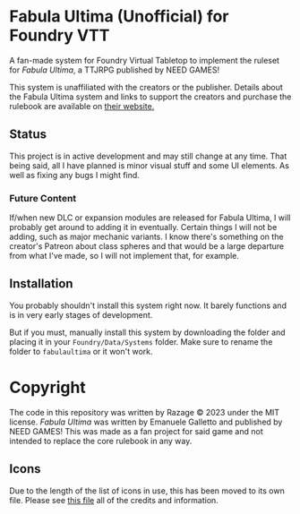 # Fabula Ultima (Unofficial) for Foundry VTT

A fan-made system for Foundry Virtual Tabletop to implement the ruleset for _Fabula Ultima_, a TTJRPG published by NEED GAMES!

This system is unaffiliated with the creators or the publisher. Details about the Fabula Ultima system and links to support the creators and purchase the rulebook are available on [their website.](https://www.needgames.it/fabula-ultima-en/)

## Status

This project is in active development and may still change at any time. That being said, all I have planned is minor visual stuff and some UI elements. As well as fixing any bugs I might find.

### Future Content

If/when new DLC or expansion modules are released for Fabula Ultima, I will probably get around to adding it in eventually. Certain things I will not be adding, such as major mechanic variants. I know there's something on the creator's Patreon about class spheres and that would be a large departure from what I've made, so I will not implement that, for example.

## Installation

You probably shouldn't install this system right now. It barely functions and is in very early stages of development.

But if you must, manually install this system by downloading the folder and placing it in your `Foundry/Data/Systems` folder. Make sure to rename the folder to `fabulaultima` or it won't work.

# Copyright

The code in this repository was written by Razage &copy; 2023 under the MIT license. _Fabula Ultima_ was written by Emanuele Galletto and published by NEED GAMES! This was made as a fan project for said game and not intended to replace the core rulebook in any way.

## Icons

Due to the length of the list of icons in use, this has been moved to its own file. Please see [this file](./COPYRIGHT.md) all of the credits and information.

